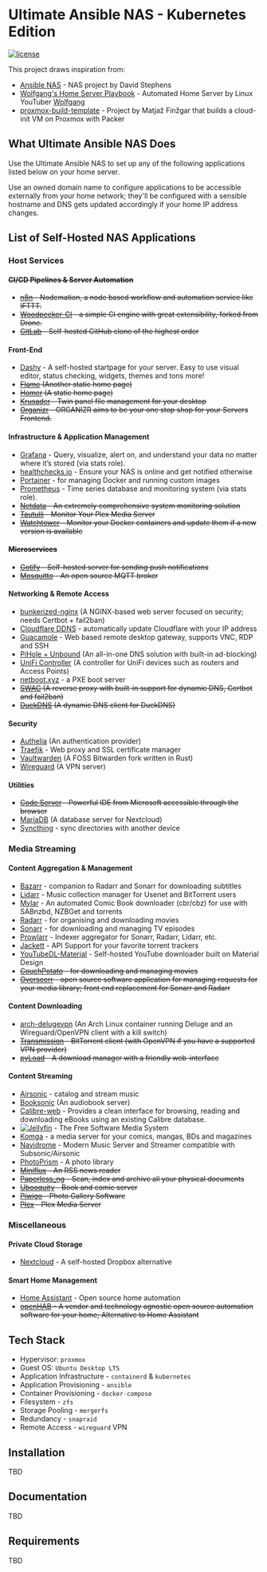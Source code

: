 # Ultimate Ansible NAS - Kubernetes Edition

[![license](https://img.shields.io/github/license/DAVFoundation/api_doc.svg?style=flat-square)](https://github.com/davestephens/ansible-nas/blob/master/LICENSE)

This project draws inspiration from:

- [Ansible NAS](https://github.com/davestephens/ansible-nas) - NAS project by David Stephens
- [Wolfgang's Home Server Playbook](https://github.com/notthebee/infra) - Automated Home Server by Linux YouTuber [Wolfgang](https://www.youtube.com/c/WolfgangsChannel)
- [proxmox-build-template](https://github.com/mfin/proxmox-build-template) - Project by Matjaž Finžgar that builds a cloud-init VM on Proxmox with Packer

## What Ultimate Ansible NAS Does

Use the Ultimate Ansible NAS to set up any of the following applications listed below on your home server.

Use an owned domain name to configure applications to be accessible externally from your home network; they'll be configured with a sensible hostname and DNS gets updated accordingly if your home IP address changes.

## List of Self-Hosted NAS Applications

### Host Services

#### ~~CI/CD Pipelines & Server Automation~~

- ~~[n8n](https://n8n.io/) - Nodemation, a node based workflow and automation service like IFTTT.~~
- ~~[Woodpecker-CI](https://woodpecker-ci.org) - a simple CI engine with great extensibility, forked from Drone.~~
- ~~[GitLab](https://about.gitlab.com/features/) - Self-hosted GitHub clone of the highest order~~

#### Front-End

- [Dashy](https://dashy.to/) - A self-hosted startpage for your server. Easy to use visual editor, status checking, widgets, themes and tons more!
- ~~[Flame](https://github.com/pawelmalak/flame) (Another static home page)~~
- ~~[Homer](https://hub.docker.com/r/b4bz/homer) (A static home page)~~
- ~~[Krusader](https://krusader.org/) - Twin panel file management for your desktop~~
- ~~[Organizr](https://organizr.app/) - ORGANIZR aims to be your one stop shop for your Servers Frontend.~~

#### Infrastructure & Application Management

- [Grafana](https://grafana.com/) - Query, visualize, alert on, and understand your data no matter where it’s stored (via stats role).
- [healthchecks.io](https://healthchecks.io/) - Ensure your NAS is online and get notified otherwise
- [Portainer](https://portainer.io/) - for managing Docker and running custom images
- [Prometheus](https://prometheus.io/) - Time series database and monitoring system (via stats role).
- ~~[Netdata](https://my-netdata.io/) - An extremely comprehensive system monitoring solution~~
- ~~[Tautulli](http://tautulli.com/) - Monitor Your Plex Media Server~~
- ~~[Watchtower](https://github.com/v2tec/watchtower) - Monitor your Docker containers and update them if a new version is available~~

#### ~~Microservices~~

- ~~[Gotify](https://gotify.net/) - Self-hosted server for sending push notifications~~
- ~~[Mosquitto](https://mosquitto.org/) - An open source MQTT broker~~

#### Networking & Remote Access

- [bunkerized-nginx](https://github.com/bunkerity/bunkerized-nginx) (A NGINX-based web server focused on security; needs Certbot + fail2ban)
- [Cloudflare DDNS](https://hub.docker.com/r/joshuaavalon/cloudflare-ddns/) - automatically update Cloudflare with your IP address
- [Guacamole](https://guacamole.apache.org/) - Web based remote desktop gateway, supports VNC, RDP and SSH
- [PiHole + Unbound](https://github.com/chriscrowe/docker-pihole-unbound) (An all-in-one DNS solution with built-in ad-blocking)
- [UniFi Controller](https://hub.docker.com/r/linuxserver/unifi-controller) (A controller for UniFi devices such as routers and Access Points)
- [netboot.xyz](https://netboot.xyz/) - a PXE boot server
- ~~[SWAG](https://hub.docker.com/r/linuxserver/swag) (A reverse proxy with built-in support for dynamic DNS, Certbot and fail2ban)~~
- ~~[DuckDNS](https://hub.docker.com/r/linuxserver/duckdns/) (A dynamic DNS client for DuckDNS)~~

#### Security

- [Authelia](https://hub.docker.com/r/authelia/authelia) (An authentication provider)
- [Traefik](https://traefik.io/) - Web proxy and SSL certificate manager
- [Vaultwarden](https://hub.docker.com/r/vaultwarden/server) (A FOSS Bitwarden fork written in Rust)
- [Wireguard](https://hub.docker.com/r/linuxserver/wireguard) (A VPN server)

#### Utilities

- ~~[Code Server](https://code.visualstudio.com/) - Powerful IDE from Microsoft accessible through the browser~~
- [MariaDB](https://hub.docker.com/r/linuxserver/mariadb) (A database server for Nextcloud)
- [Syncthing](https://syncthing.net/) - sync directories with another device

### Media Streaming

#### Content Aggregation & Management

- [Bazarr](https://github.com/morpheus65535/bazarr) - companion to Radarr and Sonarr for downloading subtitles
- [Lidarr](https://github.com/lidarr/Lidarr) - Music collection manager for Usenet and BitTorrent users
- [Mylar](https://github.com/evilhero/mylar) - An automated Comic Book downloader (cbr/cbz) for use with SABnzbd, NZBGet and torrents
- [Radarr](https://radarr.video/) - for organising and downloading movies
- [Sonarr](https://sonarr.tv/) - for downloading and managing TV episodes
- [Prowlarr](https://github.com/Prowlarr/Prowlarr) - Indexer aggregator for Sonarr, Radarr, Lidarr, etc.
- [Jackett](https://github.com/Jackett/Jackett) - API Support for your favorite torrent trackers
- [YouTubeDL-Material](https://github.com/Tzahi12345/YoutubeDL-Material) - Self-hosted YouTube downloader built on Material Design
- ~~[CouchPotato](https://couchpota.to/) - for downloading and managing movies~~
- ~~[Overseerr](https://docs.overseerr.dev) - open source software application for managing requests for your media library; front end replacement for Sonarr and Radarr~~

#### Content Downloading

- [arch-delugevpn](https://hub.docker.com/r/binhex/arch-delugevpn) (An Arch Linux container running Deluge and an Wireguard/OpenVPN client with a kill switch)
- ~~[Transmission](https://transmissionbt.com/) - BitTorrent client (with OpenVPN if you have a supported VPN provider)~~
- ~~[pyLoad](https://pyload.net/) - A download manager with a friendly web-interface~~

#### Content Streaming

- [Airsonic](https://airsonic.github.io/) - catalog and stream music
- [Booksonic](https://hub.docker.com/r/linuxserver/booksonic) (An audiobook server)
- [Calibre-web](https://github.com/janeczku/calibre-web) - Provides a clean interface for browsing, reading and downloading eBooks using an existing Calibre database.
- [![Jellyfin](https://img.shields.io/badge/-Jellyfin-00A4DC?logo=jellyfin&logoColor=white&style=plastic)](https://jellyfin.github.io) - The Free Software Media System
- [Komga](https://komga.org/) - a media server for your comics, mangas, BDs and magazines
- [Navidrome](https://www.navidrome.org/) - Modern Music Server and Streamer compatible with Subsonic/Airsonic
- [PhotoPrism](https://hub.docker.com/r/linuxserver/photoprism) - A photo library
- ~~[Miniflux](https://miniflux.app/) - An RSS news reader~~
- ~~[Paperless_ng](https://github.com/jonaswinkler/paperless-ng) - Scan, index and archive all your physical documents~~
- ~~[Ubooquity](http://vaemendis.net/ubooquity/) - Book and comic server~~
- ~~[Piwigo](https://piwigo.org/) - Photo Gallery Software~~
- ~~[Plex](https://www.plex.tv/) - Plex Media Server~~

### Miscellaneous

#### Private Cloud Storage

- [Nextcloud](https://nextcloud.com/) - A self-hosted Dropbox alternative

#### Smart Home Management

- [Home Assistant](https://www.home-assistant.io) - Open source home automation
- ~~[openHAB](https://www.openhab.org/) - A vendor and technology agnostic open source automation software for your home; Alternative to Home Assistant~~

## Tech Stack

- Hypervisor: `proxmox`
- Guest OS: `Ubuntu Desktop LTS`
- Application Infrastructure - `containerd` & `kubernetes`
- Application Provisioning - `ansible`
- Container Provisioning - `docker-compose`
- Filesystem - `zfs`
- Storage Pooling - `mergerfs`
- Redundancy - `snapraid`
- Remote Access - `wireguard` VPN

## Installation

TBD

## Documentation

TBD

## Requirements

TBD

